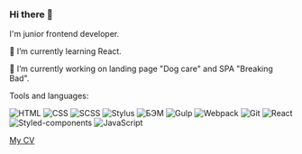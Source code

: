 ### Hi there 👋

I'm junior frontend developer.

🌱 I’m currently learning React.

🔭 I’m currently working on landing page "Dog care" and SPA "Breaking Bad".

Tools and languages:

![HTML](https://img.shields.io/badge/-HTML-000000?style=plastic&logo=HTML5&logoColor=E44D26)
![CSS](https://img.shields.io/badge/-CSS-000000?style=plastic&logo=CSS3&logoColor=2062AF)
![SCSS](https://img.shields.io/badge/-SCSS-000000?style=plastic&logo=SASS&logoColor=CC6699)
![Stylus](https://img.shields.io/badge/-Stylus-000000?style=plastic&logo=Stylus&logoColor=CC6699)
![БЭМ](https://img.shields.io/badge/-БЭМ-000000?style=plastic&logo=BEM&logoColor=1282B9)
![Gulp](https://img.shields.io/badge/-Gulp-000000?style=plastic&logo=Gulp&logoColor=EB4A4B)
![Webpack](https://img.shields.io/badge/-Webpack-000000?style=plastic&logo=Webpack&logoColor=2377BF)
![Git](https://img.shields.io/badge/-Git-000000?style=plastic&logo=Git&logoColor=F05133)
![React](https://img.shields.io/badge/-React-000000?style=plastic&logo=React&logoColor=0AD8FD)
![Styled-components](https://img.shields.io/badge/-Styled_Components-000000?style=plastic&logo=styled-components&logoColor=BA679E)
![JavaScript](https://img.shields.io/badge/-JavaScript-000000?style=plastic&logo=JavaScript&logoColor=E9D54D)



[My CV](https://resume.io/r/UnjvboaIA)


<!--
**vvaleri/vvaleri** is a ✨ _special_ ✨ repository because its `README.md` (this file) appears on your GitHub profile.

Here are some ideas to get you started:

- 🔭 I’m currently working on ...
- 🌱 I’m currently learning ...
- 👯 I’m looking to collaborate on ...
- 🤔 I’m looking for help with ...
- 💬 Ask me about ...
- 📫 How to reach me: ...
- 😄 Pronouns: ...
- ⚡ Fun fact: ...
-->

